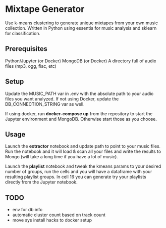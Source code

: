 # Mixtape Generator
Use k-means clustering to generate unique mixtapes from your own music collection. Written in Python using essentia for music analysis and sklearn for classification.

## Prerequisites
Python/Jupyter (or Docker)
MongoDB (or Docker)
A directory full of audio files (mp3, ogg, flac, etc)

## Setup
Update the MUSIC_PATH var in .env with the absolute path to your audio files you want analyzed. If not using Docker, update the DB_CONNECTION_STRING var as well.

If using docker, run **docker-compose up** from the repository to start the Jupyter environment and MongoDB. Otherwise start those as you choose.

## Usage
Launch the **extractor** notebook and update path to point to your music files. Run the notebook and it will load & scan all your files and write the results to Mongo (will take a long time if you have a lot of music).

Launch the **playlist** notebook and tweak the kmeans params to your desired number of groups, run the cells and you will have a dataframe with your resulting playlist groups. In cell 16 you can generate try your playlists directly from the Jupyter notebook.

## TODO
* env for db info
* automatic cluster count based on track count
* move sys install hacks to docker setup
